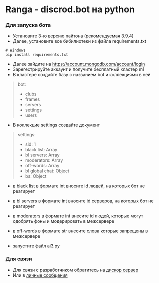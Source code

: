 # Ranga - discrod.bot на python

### Для запуска бота
- Установите 3-ю версию пайтона (рекомендуемая 3.9.4)
- Далее, установите все бибилиотеки из файла requirements.txt
>
    # Windows
    pip install requirements.txt

- Далее зайдите на https://account.mongodb.com/account/login
- Зарегестрируйте аккаунт и получите бесплатный кластер m1
- В кластере создайте базу с названием bot и коллекциями в ней
 > bot:
 > - clubs
 > - frames
 > - servers
 > - settings
 > - users

- В коллекцие settings создайте документ
 > settings:
 > - sid: 1
 > - black list: Array
 > - bl servers: Array
 > - moderators: Array
 > - off-words: Array
 > - bl global chat: Object
 > - bs: Object

  - в black list в формате int вносите id людей, на которых бот не реагирует
  - в bl servers в формате int вносите id серверов, на которых бот не реагирует
  - в moderators в формате int внесите id людей, которые могут одобрять фоны и модерировать в межсервере
  - в off-words в формате str внесите слова которые запрещены в межсервере

- запустите файл ai3.py

### Для связи
- Для связи с разработчиком обратитесь на [дискор сервер](https://discord.gg/9X5pkqmB3X)
- Или в [личные сообщения](https://discord.com/channels/@me/323512096350535680)
